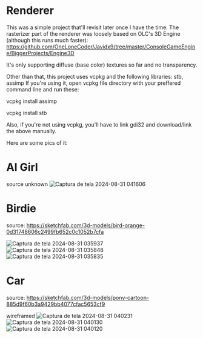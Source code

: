 # Renderer

This was a simple project that'll revisit later once I have the time. The rasterizer part of the renderer was loosely based on OLC's 3D Engine (although this runs much faster): https://github.com/OneLoneCoder/Javidx9/tree/master/ConsoleGameEngine/BiggerProjects/Engine3D


It's only supporting diffuse (base color) textures so far and no transparency.

Other than that, this project uses vcpkg and the following libraries: stb, assimp
If you're using it, open vcpkg file directory with your preffered command line and run these: 

vcpkg install assimp

vcpkg install stb

Also, if you're not using vcpkg, you'll have to link gdi32 and download/link the above manually.

Here are some pics of it:

# AI Girl
source unknown
![Captura de tela 2024-08-31 041606](https://github.com/user-attachments/assets/2cb0c09d-29a9-4f28-80b8-0e4891ade9bd)

# Birdie
source: https://sketchfab.com/3d-models/bird-orange-0d31748606c2499fb652c0c1052b7cfa

![Captura de tela 2024-08-31 035937](https://github.com/user-attachments/assets/b972c656-70b8-432f-b4bf-80ac3d098b85)
![Captura de tela 2024-08-31 035848](https://github.com/user-attachments/assets/29fb05e9-766c-481e-b9c4-33c83854149d)
![Captura de tela 2024-08-31 035835](https://github.com/user-attachments/assets/dc54f46c-d4a7-428a-a12f-30800b5191cd)

# Car
source: https://sketchfab.com/3d-models/pony-cartoon-885d9f60b3a9429bb4077cfac5653cf9

wireframed
![Captura de tela 2024-08-31 040231](https://github.com/user-attachments/assets/89d420a1-d09c-48f0-ac39-2ffbe2091102)
![Captura de tela 2024-08-31 040130](https://github.com/user-attachments/assets/18e3b85f-540e-4bf1-bcb6-fa77103ce28a)
![Captura de tela 2024-08-31 040120](https://github.com/user-attachments/assets/91ccce95-16cc-41bb-ad40-21843f0d6b57)
